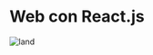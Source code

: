 # Web con React.js


![land](https://user-images.githubusercontent.com/67718246/139137489-72ed14bf-394c-43b2-a28e-8ae0b4447d23.png)


